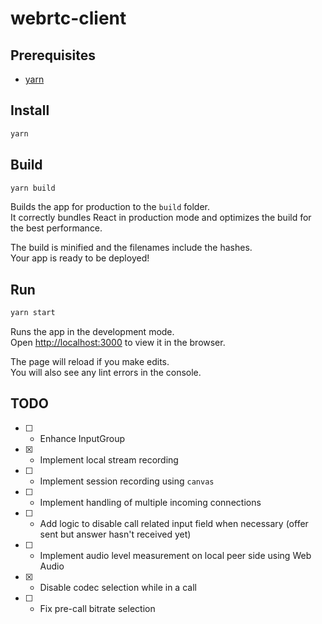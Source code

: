 # webrtc-client

## Prerequisites

- [yarn](https://classic.yarnpkg.com/en/docs/install#debian-stable)

## Install

```sh
yarn
```

## Build

```sh
yarn build
```

Builds the app for production to the `build` folder.<br />
It correctly bundles React in production mode and optimizes the build for the best performance.

The build is minified and the filenames include the hashes.<br />
Your app is ready to be deployed!

## Run

```sh
yarn start
```

Runs the app in the development mode.<br />
Open [http://localhost:3000](http://localhost:3000) to view it in the browser.

The page will reload if you make edits.<br />
You will also see any lint errors in the console.

## TODO

- [ ] - Enhance InputGroup
- [x] - Implement local stream recording
- [ ] - Implement session recording using `canvas`
- [ ] - Implement handling of multiple incoming connections
- [ ] - Add logic to disable call related input field when necessary (offer sent but answer hasn't received yet)
- [ ] - Implement audio level measurement on local peer side using Web Audio
- [x] - Disable codec selection while in a call
- [ ] - Fix pre-call bitrate selection
